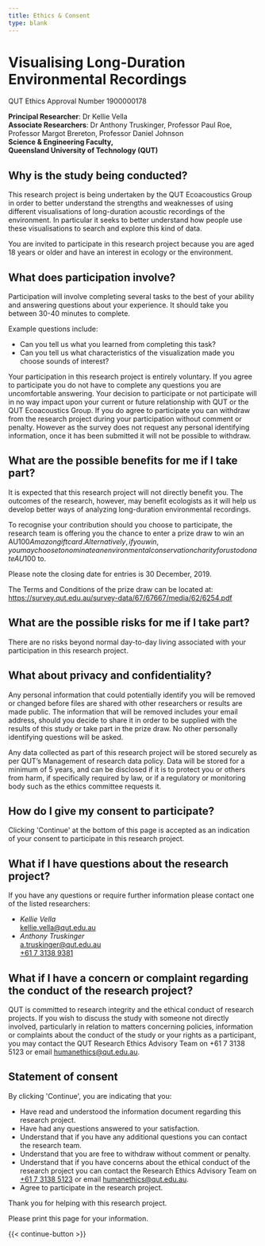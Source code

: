 ```yaml
---
title: Ethics & Consent
type: blank
---
```



# Visualising Long-Duration Environmental Recordings


QUT Ethics Approval Number 1900000178

**Principal Researcher**: Dr Kellie Vella  
**Associate Researchers**:	Dr Anthony Truskinger, Professor Paul Roe, Professor Margot Brereton, Professor Daniel Johnson  
**Science & Engineering Faculty,**  
**Queensland University of Technology (QUT)**  

## Why is the study being conducted?

This research project is being undertaken by the QUT Ecoacoustics Group in order to better understand the strengths and weaknesses of using different visualisations of long-duration acoustic recordings of the environment. In particular it seeks to better understand how people use these visualisations to search and explore this kind of data.

You are invited to participate in this research project because you are aged 18 years or older and have an interest in ecology or the environment.


## What does participation involve?

Participation will involve completing several tasks to the best of your ability and answering questions about your experience. It should take you between 30-40 minutes to complete.


Example questions include:


* Can you tell us what you learned from completing this task?
* Can you tell us what characteristics of the visualization made you choose sounds of interest?


Your participation in this research project is entirely voluntary. If you agree to participate you do not have to complete any questions you are uncomfortable answering. Your decision to participate or not participate will in no way impact upon your current or future relationship with QUT or the QUT Ecoacoustics Group. If you do agree to participate you can withdraw from the research project during your participation without comment or penalty. However as the survey does not request any personal identifying information, once it has been submitted it will not be possible to withdraw.

## What are the possible benefits for me if I take part?

It is expected that this research project will not directly benefit you. The outcomes of the research, however, may benefit ecologists as it will help us develop better ways of analyzing long-duration environmental recordings.


To recognise your contribution should you choose to participate, the research team is offering you the chance to enter a prize draw to win an AU$100 Amazon gift card. Alternatively, if you win, you may choose to nominate an environmental conservation charity for us to donate AU$100 to.


Please note the closing date for entries is 30 December, 2019.


The Terms and Conditions of the prize draw can be located at:
https://survey.qut.edu.au/survey-data/67/67667/media/62/6254.pdf

## What are the possible risks for me if I take part?

There are no risks beyond normal day-to-day living associated with your participation in this research project.


## What about privacy and confidentiality?

Any personal information that could potentially identify you will be removed or changed before files are shared with other researchers or results are made public.  The information that will be removed includes your email address, should you decide to share it in order to be supplied with the results of this study or take part in the prize draw. No other personally identifying questions will be asked.


Any data collected as part of this research project will be stored securely as per QUT’s Management of research data policy.  Data will be stored for a minimum of 5 years, and can be disclosed if it is to protect you or others from harm, if specifically required by law, or if a regulatory or monitoring body such as the ethics committee requests it.


## How do I give my consent to participate?

Clicking 'Continue' at the bottom of this page is accepted as an indication of your consent to participate in this research project.


## What if I have questions about the research project?

If you have any questions or require further information please contact one of the listed researchers:

- *Kellie Vella*  
  <kellie.vella@qut.edu.au>
- *Anthony Truskinger*  
  <a.truskinger@qut.edu.au>  
  [+61 7 3138 9381](tel:+61731389381)


## What if I have a concern or complaint regarding the conduct of the research project?

QUT is committed to research integrity and the ethical conduct of research projects.  If you wish to discuss the study with someone not directly involved, particularly in relation to matters concerning policies, information or complaints about the conduct of the study or your rights as a participant, you may contact the QUT Research Ethics Advisory Team on +61 7 3138 5123 or email humanethics@qut.edu.au.

## Statement of consent

By clicking 'Continue', you are indicating that you:

* Have read and understood the information document regarding this research project.
* Have had any questions answered to your satisfaction.
* Understand that if you have any additional questions you can contact the research team.
* Understand that you are free to withdraw without comment or penalty.
* Understand that if you have concerns about the ethical conduct of the research project you can
  contact the Research Ethics Advisory Team on [+61 7 3138 5123](tel:+61731385123) or
  email [humanethics@qut.edu.au](mailto:humanethics@qut.edu.au).
* Agree to participate in the research project.

Thank you for helping with this research project.

Please print this page for your information.

{{< continue-button >}}
